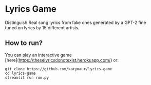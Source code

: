 # Lyrics Game

Distinguish Real song lyrics from fake ones generated by a GPT-2 fine tuned on lyrics by 15 different artists.

## How to run?

You can play an interactive game [here[(https://theselyricsdonotexist.herokuapp.com/) or:
```
git clone https://github.com/karynaur/lyrics-game
cd lyrics-game
streamlit run run.py
```



